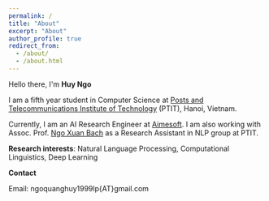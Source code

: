 ```yaml
---
permalink: /
title: "About"
excerpt: "About"
author_profile: true
redirect_from: 
  - /about/
  - /about.html
---
```


Hello there, I'm **Huy Ngo**

I am a fifth year student in Computer Science at [Posts and Telecommunications Institute of Technology](https://portal.ptit.edu.vn/) (PTIT), Hanoi, Vietnam.

Currently, I am an AI Research Engineer at [Aimesoft](https://www.aimesoft.com/). I am also working with Assoc. Prof. [Ngo Xuan Bach](https://sites.google.com/site/nxbachcs/) as a Research Assistant in NLP group at PTIT.

**Research interests**: Natural Language Processing, Computational Linguistics, Deep Learning

**Contact**

Email: ngoquanghuy1999lp{AT}gmail.com

